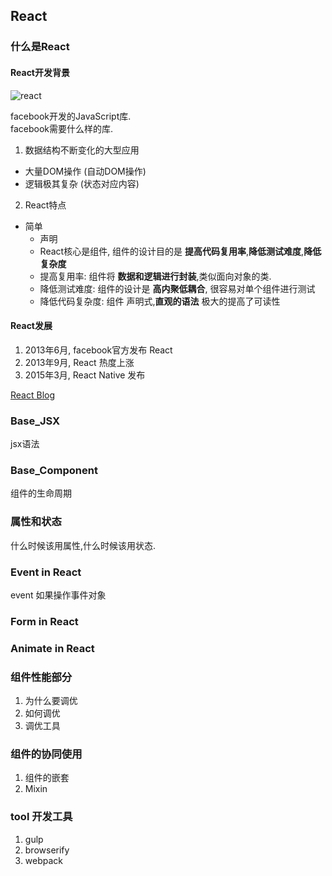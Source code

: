 ## React

### 什么是React

#### React开发背景

![react](https://facebook.github.io/react/img/logo.svg)

facebook开发的JavaScript库.  
facebook需要什么样的库.  

1. 数据结构不断变化的大型应用
  - 大量DOM操作 (自动DOM操作)
  - 逻辑极其复杂 (状态对应内容)
2. React特点
  - 简单  
	- 声明  
	- React核心是组件, 组件的设计目的是 **提高代码复用率**,**降低测试难度**,**降低复杂度**
	- 提高复用率: 组件将 **数据和逻辑进行封装**,类似面向对象的类.
	- 降低测试难度: 组件的设计是 **高内聚低耦合**, 很容易对单个组件进行测试
	- 降低代码复杂度: 组件 声明式,**直观的语法** 极大的提高了可读性

#### React发展

1. 2013年6月, facebook官方发布 React  
2. 2013年9月, React 热度上涨  
3. 2015年3月, React Native 发布  

[React Blog](https://facebook.github.io/react/blog/all.html)

### Base_JSX

jsx语法

### Base_Component

组件的生命周期

### 属性和状态

什么时候该用属性,什么时候该用状态.

### Event in React

event 如果操作事件对象

### Form in React

### Animate in React


### 组件性能部分
1. 为什么要调优
2. 如何调优
3. 调优工具

### 组件的协同使用

1. 组件的嵌套
2. Mixin

### tool 开发工具

1. gulp
2. browserify
3. webpack
